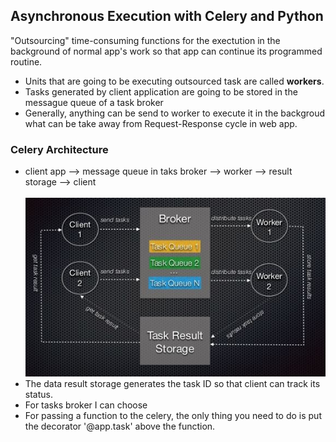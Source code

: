 <h2>Asynchronous Execution with Celery and Python</h2>
<p>"Outsourcing" time-consuming functions for the exectution in the background of normal app's work so that app can continue its programmed routine.</p>
<ul>
  <li>Units that are going to be executing outsourced task are called <b>workers</b>.</li>
  <li>Tasks generated by client application are going to be stored in the messague queue of a task broker</li>
  <li>Generally, anything can be send to worker to execute it in the backgroud what can be take away from Request-Response cycle in web app.</li>
</ul>


<h3>Celery Architecture</h3>
<ul>
  <li>client app --> message queue in taks broker --> worker --> result storage --> client</li>
  <br>
  <img src="images/architecture.JPG">
  <li>The data result storage generates the task ID so that client can track its status.</li>
  <li>For tasks broker I can choose</li>
  <li>For passing a function to the celery, the only thing you need to do is put the decorator '@app.task' above the function.</li>
</ul>
